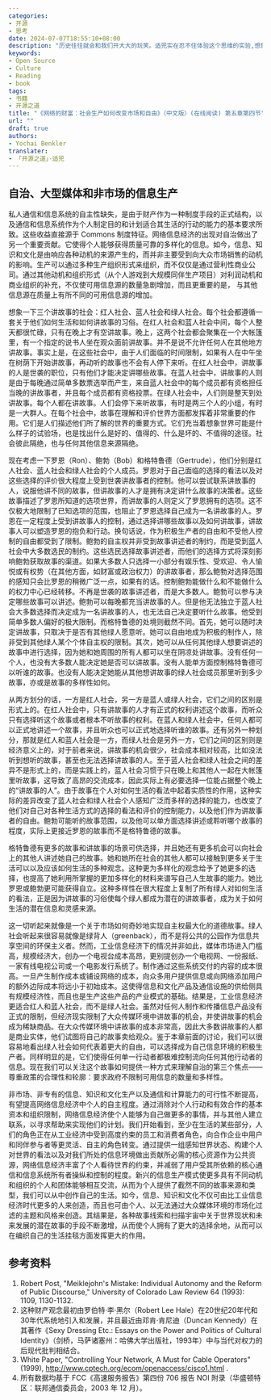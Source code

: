 ```yaml
---
categories:
- 开源
- 思考
date: 2024-07-07T18:55:10+08:00
description: "历史往往就会和我们开大大的玩笑。适兕实在忍不住体验这个思维的实验,想象虚拟的历史，于是尝试花几个月的时间翻译。Enjoy！Happy Reading～"
keywords:
- Open Source
- Culture
- Reading
- book
tags:
- 书籍
- 开源之道
title: "《网络的财富：社会生产如何改变市场和自由》（中文版）(在线阅读) 第五章第四节"
url: ""
draft: true
authors:
- Yochai Benkler
translater:
- 「开源之道」·适兕
---
```


## 自治、大型媒体和非市场的信息生产

私人通信和信息系统的自主性缺失，是由于财产作为一种制度手段的正式结构，以及通信和信息系统作为个人制定目的和计划适合其生活的行动的能力的基本要求所致。这些收益直接源于 Commons 制度特征。网络信息经济的出现对自治做出了另一个重要贡献。它使得个人能够获得质量可靠的多样化的信息。如今，信息、知识和文化是由响应各种动机的来源产生的，而并非主要受到向大众市场销售的动机的影响。生产可以通过多种生产组织形式来组织，而不仅仅是通过营利性商业公司。通过其他动机和组织形式（从个人游戏到大规模同伴生产项目）对利润动机和商业组织的补充，不仅使可用信息源的数量急剧增加，而且更重要的是， 与其他信息源在质量上有所不同的可用信息源的增加。

想象一下三个讲故事的社会：红人社会、蓝人社会和绿人社会。每个社会都遵循一套关于他们如何生活和如何讲故事的习俗。在红人社会和蓝人社会中间，每个人整天都很忙碌，只有在晚上才有空讲故事。晚上，这两个社会都会聚集在一个大帐篷里，有一个指定的说书人坐在观众面前讲故事。并不是说不允许任何人在其他地方讲故事。事实上是，在这些社会中，由于人们面临的时间限制，如果有人在中午坐在树荫下开始讲故事，再动听的故事也不会有人停下来听。在红人社会中，讲故事的人是世袭的职位，只有他们才能决定讲哪些故事。在蓝人社会中，讲故事的人则是由于每晚通过简单多数票选举而产生，来自蓝人社会中的每个成员都有资格担任当晚的讲故事者，并且每个成员都有资格投票。在绿人社会中，人们则是整天到处讲故事。每个人都在讲故事。人们会停下来听故事，有时是两三个人的小组，有时是一大群人。在每个社会中，故事在理解和评价世界方面都发挥着非常重要的作用。它们是人们描述他们所了解的世界的重要方式。它们充当着想象世界可能是什么样子的试验场，也是找出什么是好的、值得的、什么是坏的、不值得的途径。社会彼此隔绝，也与任何其他信息来源隔绝。

现在考虑一下罗恩（Ron）、鲍勃（Bob）和格特鲁德（Gertrude），他们分别是红人社会、蓝人社会和绿人社会的个人成员。罗恩对于自己面临的选择的看法以及对这些选择的评价很大程度上受到世袭讲故事者的控制。他可以尝试联系讲故事的人，说服他讲不同的故事，但讲故事的人才是拥有决定讲什么故事的决策者。这些故事描述了罗恩所知道的选项世界，而讲故事的人则定义了罗恩拥有的选项。这不仅极大地限制了已知选项的范围，也阻止了罗恩选择自己成为一名讲故事的人。罗恩在一定程度上受到讲故事人的控制，通过选择讲哪些故事以及如何讲故事，讲故事人可以塑造罗恩的抱负和行动。换句话说，作为积极生产者的自由和不受他人控制的自由都受到了限制。鲍勃的自主权并非受到故事讲述者的制约，而是受到蓝人社会中大多数选民的制约。这些选民选择故事讲述者，而他们的选择方式将深刻影响鲍勃获取故事的渠道。如果大多数人只选择一小部分有娱乐性、受欢迎、令人愉悦或有权势（在其他方面，如财富或政治权力）的讲故事者，那么鲍勃对选择范围的感知只会比罗恩的稍微广泛一点，如果有的话。控制鲍勃能做什么和不能做什么的权力中心已经转移。不再是世袭的故事讲述者，而是大多数人。鲍勃可以参与决定哪些故事可以讲述。鲍勃可以每晚都充当讲故事的人。但是他无法独立于蓝人社会大多数选择而决定成为一名讲故事的人，也无法自己决定要听什么故事。他受到简单多数人偏好的极大限制。而格特鲁德的处境则截然不同。首先，她可以随时决定讲故事，只取决于是否有其他绿人愿意听。她可以自由地成为积极的制作人，除非受到其他绿人某个个体自主权的限制。其次，她可以从任何其他绿人想要讲述的故事中进行选择，因为她和她周围的所有人都可以坐在阴凉处讲故事。没有任何一个人，也没有大多数人能决定她是否可以讲故事。没有人能单方面控制格特鲁德可以听谁的故事。也没有人能决定她能从其他想讲故事的绿人社会成员那里听到多少故事，亦或是故事的多样性如何。

从两方划分的话，一方是红人社会，另一方是蓝人或绿人社会，它们之间的区别是形式上的。在红人社会中，只有讲故事的人才有正式的权利讲述这个故事，而听众只有选择听这个故事或者根本不听故事的权利。在蓝人和绿人社会中，任何人都可以正式地讲述一个故事，并且听众也可以正式地选择听谁的故事。还有另外一种划分，那就是红人和蓝人社会是一方，而绿人社会是另外一方，它们之间的区别则是经济意义上的，对于前者来说，讲故事的机会很少，社会成本相对较高，比如没法听到想听的故事，甚至也无法选择讲故事的人。至于蓝人社会和绿人社会之间的差异不是形式上的，而是实践上的，蓝人社会习惯于只在晚上和其他人一起在大帐篷里听故事，这导致了高昂的交流成本，因此实际上有必要选择一位能占据整个晚上的“讲故事的人”。由于故事在个人对如何生活的看法中起着实质性的作用，这种实际的差异改变了蓝人社会和绿人社会个人感知广泛而多样的选择的能力，也改变了他们对自己对各种生活方式的选择的看法和评价的控制能力，以及他们作为讲故事者的自由。鲍勃可能听的故事范围，以及他可以单方面选择讲述或聆听哪个故事的程度，实际上更接近罗恩的故事而不是格特鲁德的故事。

格特鲁德有更多的故事和讲故事的场景可供选择，并且她还有更多机会可以向社会上的其他人讲述她自己的故事。她和她所在社会的其他人都可以接触到更多关于生活可以以及应该如何生活的多种观念。这种更为多样化的观念给予了她更多的选择，也提高了她利用所掌握的更加多样化的材料来谱写自己人生故事的能力。她比罗恩或鲍勃更可能获得自立。这种多样性在很大程度上复制了所有绿人对如何生活的看法，正是因为讲故事的习俗使每个绿人都成为潜在的讲故事者，成为关于如何生活的潜在信息和灵感来源。

这一切听起来就像是一个关于市场如何奇妙地实现自主权最大化的道德故事。绿人社会听起来很容易就像是绿背人（greenback），而不是将公共的公园作为信息共享空间的环保主义者。然而，工业信息经济下的情况并非如此，媒体市场进入门槛高，规模经济大，创办一个电视台成本高昂，更别提创办一个电视网、一份报纸、一家有线电视公司或一个电影发行系统了。制作通过这些系统交付的内容的成本很高。一旦产生制作成本或铺设网络的成本，向众多用户提供信息或向网络添加用户的额外边际成本将远小于初始成本。这使得信息和文化产品及通信设施的供给侧具有规模经济性，而且也是生产这些产品的产业模式的基础。结果是，工业信息经济更适合红人和蓝人社会，而不是绿人社会。虽然对任何人制作和传播信息产品没有正式的限制，但经济现实限制了大众传媒环境中讲故事的机会，并使讲故事的机会成为稀缺商品。在大众传媒环境中讲故事的成本非常高，因此大多数讲故事的人都是商业实体，他们试图将自己的故事卖给观众。鉴于本章前面的讨论，我们可以很容易地看出绿人社会如何代表着更大的自由，可以选择成为自己信息环境的积极生产者。同样明显的是，它们使得任何单一行动者都极难控制流向任何其他行动者的信息。现在我们可以关注这个故事如何提供一种方式来理解自治的第三个焦点——尊重政策的合理性和轮廓：要求政府不限制可用信息的数量和多样性。





非市场、非专有的信息、知识和文化生产以及通信和计算能力的可行性不断提高，有望提高网络信息经济中个人的自主程度。通过消除对个人行动和有效合作的基本资本和组织限制，网络信息经济使个人能够为自己做更多的事情，并与其他人建立联系，以寻求帮助来实现他们的计划。我们开始看到，至少在生活的某些部分，人们的角色正在从工业经济中受到高度约束的员工和消费者角色，向合作企业中用户和同伴参与者等更灵活、自主的角色转变。通过提供一组感知世界状态、构建个人对世界的看法以及对我们所处的信息环境做出贡献所必需的核心资源作为公共资源，网络信息经济丰富了个人看待世界的约束，并减弱了用户受其所依赖的核心通信和信息系统所有者操纵和控制的程度。新兴的信息生产模式使更多具有不同动机和组织的个人和团体能够相互交流，从而为个人提供了截然不同的故事来源和类型，我们可以从中创作自己的生活。如今，信息、知识和文化不仅可由比工业信息经济时代更多的人来创造，而且也可由个人、以无法通过大众媒体环境的市场化过滤的主题和风格来创造。其结果是，各种故事线索和扫描宇宙中关于世界现状和未来发展的潜在故事的手段不断激增，从而使个人拥有了更大的选择余地，从而可以在编织自己的生活挂毯方面发挥更大的作用。

## 参考资料

1. Robert Post, "Meiklejohn's Mistake: Individual Autonomy and the Reform of Public Discourse," University of Colorado Law Review 64 (1993): 1109, 1130-1132.
2. 这种财产观念最初由罗伯特·李·黑尔（Robert Lee Hale）在20世纪20年代和30年代系统地引入和发展，并且最近由邓肯·肯尼迪（Duncan Kennedy）在其著作《Sexy Dressing Etc.: Essays on the Power and Politics of Cultural Identity》（剑桥，马萨诸塞州：哈佛大学出版社，1993年）中与当代对权力的后现代批判相结合。
3. White Paper, "Controlling Your Network, A Must for Cable Operators" (1999), http://www.cptech.org/ecom/openaccess/cisco1.html .
4. 所有数据均基于 FCC《高速服务报告》第四份 706 报告 NOI 附录（华盛顿特区：联邦通信委员会，2003 年 12 月）。